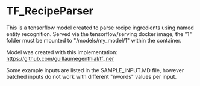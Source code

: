 # TF_RecipeParser

This is a tensorflow model created to parse recipe ingredients using named entity recognition. Served via the tensorflow/serving docker image, the "1" folder must be mounted to "/models/my_model/1" within the container.

Model was created with this implementation: https://github.com/guillaumegenthial/tf_ner

Some example inputs are listed in the SAMPLE_INPUT.MD file, however batched inputs do not work with different "nwords" values per input.
